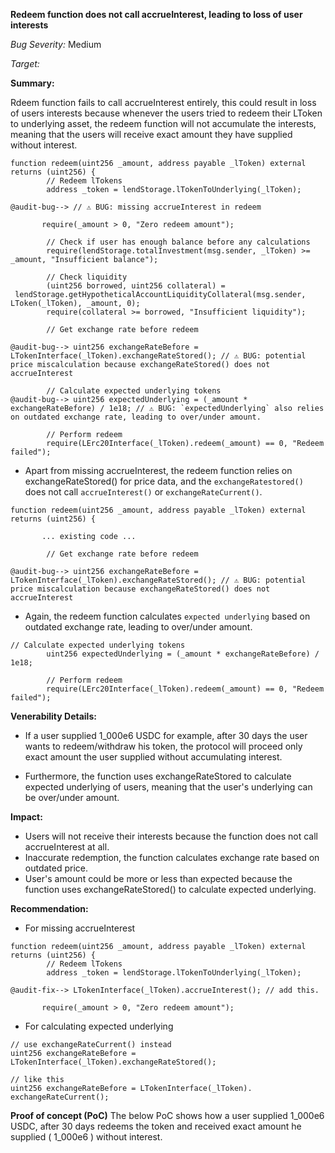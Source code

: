 **Redeem function does not call accrueInterest, leading to loss of user interests**

_Bug Severity:_ Medium 

_Target:_


**Summary:**

Rdeem function fails to call accrueInterest entirely, this could result in loss of users interests because whenever the users tried to redeem their LToken to underlying asset, the redeem function will not accumulate the interests, meaning that the users will receive exact amount they have supplied without interest.

```solidity
function redeem(uint256 _amount, address payable _lToken) external returns (uint256) {
        // Redeem lTokens
        address _token = lendStorage.lTokenToUnderlying(_lToken);

@audit-bug--> // ⚠️ BUG: missing accrueInterest in redeem

       require(_amount > 0, "Zero redeem amount");

        // Check if user has enough balance before any calculations
        require(lendStorage.totalInvestment(msg.sender, _lToken) >= _amount, "Insufficient balance");

        // Check liquidity
        (uint256 borrowed, uint256 collateral) =
 lendStorage.getHypotheticalAccountLiquidityCollateral(msg.sender, LToken(_lToken), _amount, 0);
        require(collateral >= borrowed, "Insufficient liquidity");

        // Get exchange rate before redeem

@audit-bug--> uint256 exchangeRateBefore = LTokenInterface(_lToken).exchangeRateStored(); // ⚠️ BUG: potential price miscalculation because exchangeRateStored() does not accrueInterest

        // Calculate expected underlying tokens
@audit-bug--> uint256 expectedUnderlying = (_amount * exchangeRateBefore) / 1e18; // ⚠️ BUG: `expectedUnderlying` also relies on outdated exchange rate, leading to over/under amount.

        // Perform redeem
        require(LErc20Interface(_lToken).redeem(_amount) == 0, "Redeem failed");
```

- Apart from missing accrueInterest, the redeem function relies on exchangeRateStored() for price data, and the `exchangeRatestored()` does not call `accrueInterest()` or `exchangeRateCurrent()`.

```solidity
function redeem(uint256 _amount, address payable _lToken) external returns (uint256) {
        
       ... existing code ...

        // Get exchange rate before redeem

@audit-bug--> uint256 exchangeRateBefore = LTokenInterface(_lToken).exchangeRateStored(); // ⚠️ BUG: potential price miscalculation because exchangeRateStored() does not accrueInterest
```


- Again, the redeem function calculates `expected underlying` based on outdated exchange rate, leading to over/under amount.

```solidity
// Calculate expected underlying tokens
        uint256 expectedUnderlying = (_amount * exchangeRateBefore) / 1e18;

        // Perform redeem
        require(LErc20Interface(_lToken).redeem(_amount) == 0, "Redeem failed");
```



**Venerability Details:**

- If a user supplied 1_000e6 USDC for example, after 30 days the user wants to redeem/withdraw his token, the protocol will proceed only exact amount the user supplied without accumulating interest.

- Furthermore, the function uses exchangeRateStored to calculate expected underlying of users, meaning that the user's underlying can be over/under amount.

**Impact:**
- Users will not receive their interests because the function does not call accrueInterest at all.
- Inaccurate redemption, the function calculates exchange rate based on outdated price.
- User's amount could be more or less than expected because the function uses exchangeRateStored() to calculate expected underlying.


**Recommendation:**

- For missing accrueInterest

```solidity
function redeem(uint256 _amount, address payable _lToken) external returns (uint256) {
        // Redeem lTokens
        address _token = lendStorage.lTokenToUnderlying(_lToken);

@audit-fix--> LTokenInterface(_lToken).accrueInterest(); // add this.

       require(_amount > 0, "Zero redeem amount");

```

- For calculating expected underlying

```solidity
// use exchangeRateCurrent() instead
uint256 exchangeRateBefore = LTokenInterface(_lToken).exchangeRateStored();

// like this
uint256 exchangeRateBefore = LTokenInterface(_lToken). exchangeRateCurrent();
```



**Proof of concept (PoC)**
The below PoC shows how a user supplied 1_000e6 USDC, after 30 days redeems the token and received exact amount he supplied ( 1_000e6 ) without interest.

```solidity

```